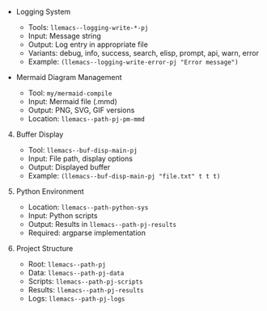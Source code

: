 <!-- ---
!-- title: 2025-01-06 11:24:08
!-- author: ywata-note-win
!-- date: /home/ywatanabe/proj/llemacs/workspace/resources/prompts/components/07_tools/elisp-llemacs.md
!-- --- -->

* Logging System
   - Tools: `llemacs--logging-write-*-pj`
   - Input: Message string
   - Output: Log entry in appropriate file
   - Variants: debug, info, success, search, elisp, prompt, api, warn, error
   - Example: `(llemacs--logging-write-error-pj "Error message")`

* Mermaid Diagram Management
   - Tool: `my/mermaid-compile`
   - Input: Mermaid file (.mmd)
   - Output: PNG, SVG, GIF versions
   - Location: `llemacs--path-pj-pm-mmd`

4. Buffer Display
   - Tool: `llemacs--buf-disp-main-pj`
   - Input: File path, display options
   - Output: Displayed buffer
   - Example: `(llemacs--buf-disp-main-pj "file.txt" t t t)`

5. Python Environment
   - Location: `llemacs--path-python-sys`
   - Input: Python scripts
   - Output: Results in `llemacs--path-pj-results`
   - Required: argparse implementation

6. Project Structure
   - Root: `llemacs--path-pj`
   - Data: `llemacs--path-pj-data`
   - Scripts: `llemacs--path-pj-scripts`
   - Results: `llemacs--path-pj-results`
   - Logs: `llemacs--path-pj-logs`
